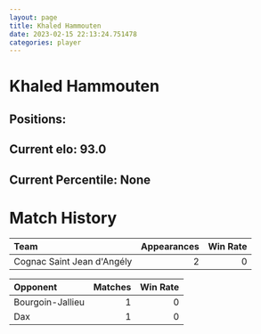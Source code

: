 ```yaml
---  
layout: page  
title: Khaled Hammouten  
date: 2023-02-15 22:13:24.751478  
categories: player  
---
```

# Khaled Hammouten

## Positions: 

## Current elo: 93.0

## Current Percentile: None

# Match History


| Team                       |   Appearances |   Win Rate |
|:---------------------------|--------------:|-----------:|
| Cognac Saint Jean d'Angély |             2 |          0 |

| Opponent         |   Matches |   Win Rate |
|:-----------------|----------:|-----------:|
| Bourgoin-Jallieu |         1 |          0 |
| Dax              |         1 |          0 |